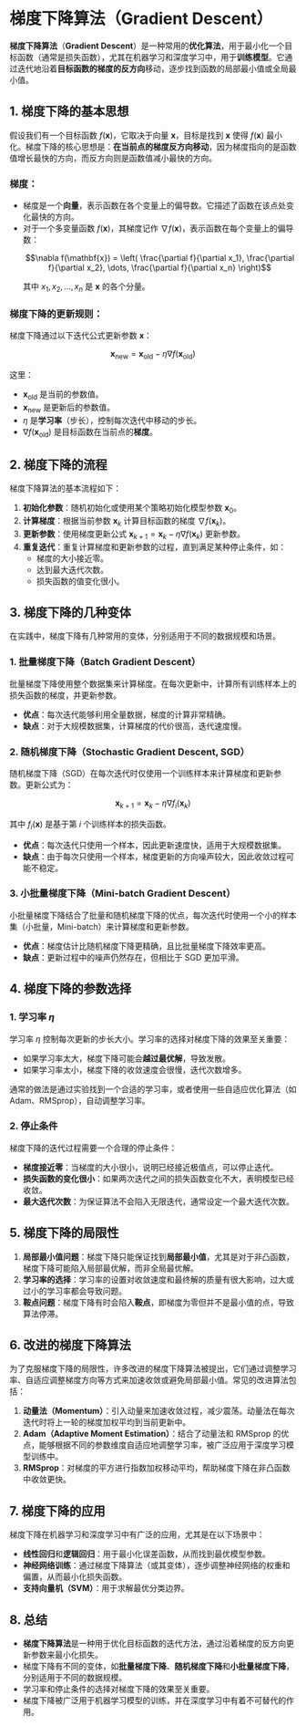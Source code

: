 # 梯度下降算法（Gradient Descent）

**梯度下降算法**（**Gradient Descent**）是一种常用的**优化算法**，用于最小化一个目标函数（通常是损失函数），尤其在机器学习和深度学习中，用于**训练模型**。它通过迭代地沿着**目标函数的梯度的反方向**移动，逐步找到函数的局部最小值或全局最小值。

## 1. **梯度下降的基本思想**

假设我们有一个目标函数 $f(\mathbf{x})$，它取决于向量 $\mathbf{x}$，目标是找到 $\mathbf{x}$ 使得 $f(\mathbf{x})$ 最小化。梯度下降的核心思想是：**在当前点的梯度反方向移动**，因为梯度指向的是函数值增长最快的方向，而反方向则是函数值减小最快的方向。

### **梯度**：
- 梯度是一个**向量**，表示函数在各个变量上的偏导数。它描述了函数在该点处变化最快的方向。
- 对于一个多变量函数 $f(\mathbf{x})$，其梯度记作 $\nabla f(\mathbf{x})$，表示函数在每个变量上的偏导数：
  ```math
  \nabla f(\mathbf{x}) = \left( \frac{\partial f}{\partial x_1}, \frac{\partial f}{\partial x_2}, \dots, \frac{\partial f}{\partial x_n} \right)
  ```
  其中 $x_1, x_2, \dots, x_n$ 是 $\mathbf{x}$ 的各个分量。

### **梯度下降的更新规则**：
梯度下降通过以下迭代公式更新参数 $\mathbf{x}$：
```math
\mathbf{x}_{\text{new}} = \mathbf{x}_{\text{old}} - \eta \nabla f(\mathbf{x}_{\text{old}})
```
这里：
- $\mathbf{x}_{\text{old}}$ 是当前的参数值。
- $\mathbf{x}_{\text{new}}$ 是更新后的参数值。
- $\eta$ 是**学习率**（步长），控制每次迭代中移动的步长。
- $\nabla f(\mathbf{x}_{\text{old}})$ 是目标函数在当前点的**梯度**。

## 2. **梯度下降的流程**

梯度下降算法的基本流程如下：

1. **初始化参数**：随机初始化或使用某个策略初始化模型参数 $\mathbf{x}_0$。
2. **计算梯度**：根据当前参数 $\mathbf{x}_k$ 计算目标函数的梯度 $\nabla f(\mathbf{x}_k)$。
3. **更新参数**：使用梯度更新公式 $\mathbf{x}_{k+1} = \mathbf{x}_k - \eta \nabla f(\mathbf{x}_k)$ 更新参数。
4. **重复迭代**：重复计算梯度和更新参数的过程，直到满足某种停止条件，如：
   - 梯度的大小接近零。
   - 达到最大迭代次数。
   - 损失函数的值变化很小。

## 3. **梯度下降的几种变体**

在实践中，梯度下降有几种常用的变体，分别适用于不同的数据规模和场景。

### 1. **批量梯度下降（Batch Gradient Descent）**
批量梯度下降使用整个数据集来计算梯度。在每次更新中，计算所有训练样本上的损失函数的梯度，并更新参数。

- **优点**：每次迭代能够利用全量数据，梯度的计算非常精确。
- **缺点**：对于大规模数据集，计算梯度的代价很高，迭代速度慢。

### 2. **随机梯度下降（Stochastic Gradient Descent, SGD）**
随机梯度下降（SGD）在每次迭代时仅使用一个训练样本来计算梯度和更新参数。更新公式为：
```math
\mathbf{x}_{k+1} = \mathbf{x}_k - \eta \nabla f_i(\mathbf{x}_k)
```
其中 $f_i(\mathbf{x})$ 是基于第 $i$ 个训练样本的损失函数。

- **优点**：每次迭代只使用一个样本，因此更新速度快，适用于大规模数据集。
- **缺点**：由于每次只使用一个样本，梯度更新的方向噪声较大，因此收敛过程可能不稳定。

### 3. **小批量梯度下降（Mini-batch Gradient Descent）**
小批量梯度下降结合了批量和随机梯度下降的优点，每次迭代时使用一个小的样本集（小批量，Mini-batch）来计算梯度和更新参数。

- **优点**：梯度估计比随机梯度下降更精确，且比批量梯度下降效率更高。
- **缺点**：更新过程中的噪声仍然存在，但相比于 SGD 更加平滑。

## 4. **梯度下降的参数选择**

### 1. **学习率 $\eta$**
学习率 $\eta$ 控制每次更新的步长大小。学习率的选择对梯度下降的效果至关重要：
- 如果学习率太大，梯度下降可能会**越过最优解**，导致发散。
- 如果学习率太小，梯度下降的收敛速度会很慢，迭代次数增多。

通常的做法是通过实验找到一个合适的学习率，或者使用一些自适应优化算法（如 Adam、RMSprop），自动调整学习率。

### 2. **停止条件**
梯度下降的迭代过程需要一个合理的停止条件：
- **梯度接近零**：当梯度的大小很小，说明已经接近极值点，可以停止迭代。
- **损失函数的变化很小**：如果两次迭代之间的损失函数变化不大，表明模型已经收敛。
- **最大迭代次数**：为保证算法不会陷入无限迭代，通常设定一个最大迭代次数。

## 5. **梯度下降的局限性**

1. **局部最小值问题**：梯度下降只能保证找到**局部最小值**，尤其是对于非凸函数，梯度下降可能陷入局部最优解，而非全局最优解。
2. **学习率的选择**：学习率的设置对收敛速度和最终解的质量有很大影响，过大或过小的学习率都会导致问题。
3. **鞍点问题**：梯度下降有时会陷入**鞍点**，即梯度为零但并不是最小值的点，导致算法停滞。

## 6. **改进的梯度下降算法**

为了克服梯度下降的局限性，许多改进的梯度下降算法被提出，它们通过调整学习率、自适应调整梯度方向等方式来加速收敛或避免局部最小值。常见的改进算法包括：

1. **动量法（Momentum）**：引入动量来加速收敛过程，减少震荡。动量法在每次迭代时将上一轮的梯度加权平均到当前更新中。
2. **Adam（Adaptive Moment Estimation）**：结合了动量法和 RMSprop 的优点，能够根据不同的参数维度自适应地调整学习率，被广泛应用于深度学习模型训练中。
3. **RMSprop**：对梯度的平方进行指数加权移动平均，帮助梯度下降在非凸函数中收敛更快。

## 7. **梯度下降的应用**

梯度下降在机器学习和深度学习中有广泛的应用，尤其是在以下场景中：
- **线性回归**和**逻辑回归**：用于最小化误差函数，从而找到最优模型参数。
- **神经网络训练**：通过梯度下降算法（或其变体），逐步调整神经网络的权重和偏置，从而最小化损失函数。
- **支持向量机（SVM）**：用于求解最优分类边界。

## 8. **总结**

- **梯度下降算法**是一种用于优化目标函数的迭代方法，通过沿着梯度的反方向更新参数来最小化损失。
- 梯度下降有不同的变体，如**批量梯度下降**、**随机梯度下降**和**小批量梯度下降**，分别适用于不同的数据规模。
- 学习率和停止条件的选择对梯度下降的效果至关重要。
- 梯度下降被广泛用于机器学习模型的训练，并在深度学习中有着不可替代的作用。

